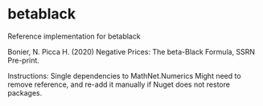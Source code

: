 # betablack
Reference implementation for betablack

Bonier, N. Picca H. (2020) Negative Prices: The beta-Black Formula, SSRN Pre-print.

Instructions:
Single dependencies to MathNet.Numerics
Might need to remove reference,  and re-add it manually if Nuget does not restore packages.

